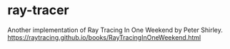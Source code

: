# ray-tracer

Another implementation of Ray Tracing In One Weekend by Peter Shirley.
https://raytracing.github.io/books/RayTracingInOneWeekend.html

